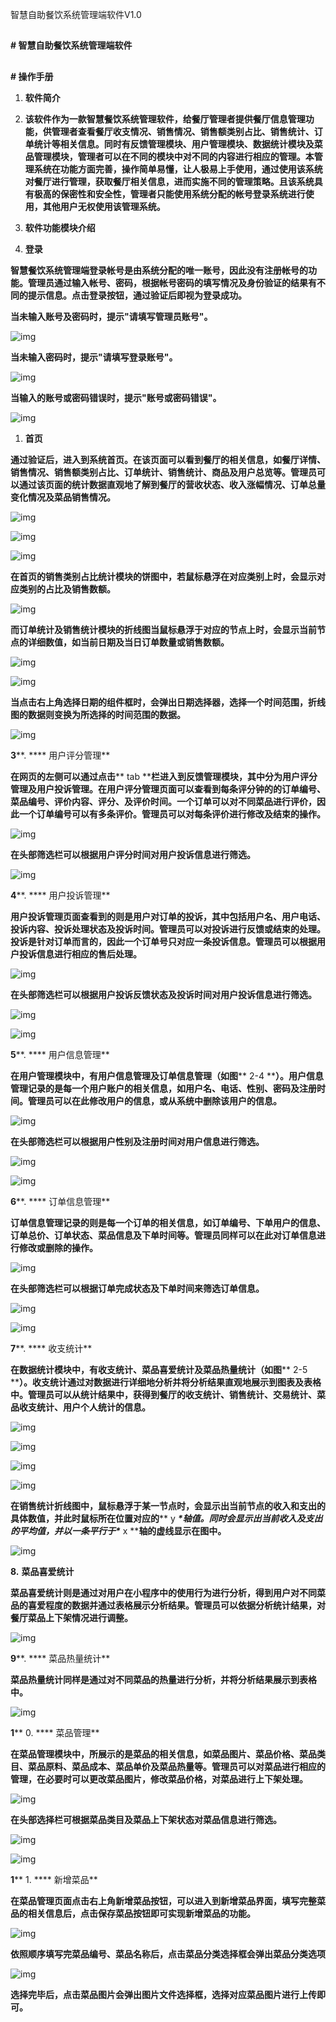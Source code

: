 智慧自助餐饮系统管理端软件V1.0

## 

**# 智慧自助餐饮系统管理端软件**

## 

**# 操作手册**

1. **软件简介**
2. **该软件作为一款智慧餐饮系统管理软件，给餐厅管理者提供餐厅信息管理功能，供管理者查看餐厅收支情况、销售情况、销售额类别占比、销售统计、订单统计等相关信息。同时有反馈管理模块、用户管理模块、数据统计模块及菜品管理模块，管理者可以在不同的模块中对不同的内容进行相应的管理。本管理系统在功能方面完善，操作简单易懂，让人极易上手使用，通过使用该系统对餐厅进行管理，获取餐厅相关信息，进而实施不同的管理策略。且该系统具有极高的保密性和安全性，管理者只能使用系统分配的帐号登录系统进行使用，其他用户无权使用该管理系统。**

1. **软件功能模块介绍**
2. **登录**

**智慧餐饮系统管理端登录帐号是由系统分配的唯一账号，因此没有注册帐号的功能。管理员通过输入帐号、密码，根据帐号密码的填写情况及身份验证的结果有不同的提示信息。点击登录按钮，通过验证后即视为登录成功。**

**当未输入账号及密码时，提示"请填写管理员账号"。**

![img](file:///C:\Users\ASUS\AppData\Local\Temp\ksohtml4900\wps1.jpg)

**当未输入密码时，提示"请填写登录账号"。**

![img](https://word2md.com/RackMultipart20220425-1-zmniqk_html_9803bdf3ff4679e7.png)

**当输入的账号或密码错误时，提示"账号或密码错误"。**

![img](https://word2md.com/RackMultipart20220425-1-zmniqk_html_c4cf96f1921f0417.png)

1. **首页**

**通过验证后，进入到系统首页。在该页面可以看到餐厅的相关信息，如餐厅详情、销售情况、销售额类别占比、订单统计、销售统计、商品及用户总览等。管理员可以通过该页面的统计数据直观地了解到餐厅的营收状态、收入涨幅情况、订单总量变化情况及菜品销售情况。**

![img](https://word2md.com/RackMultipart20220425-1-zmniqk_html_883875993bae83b5.png)

![img](https://word2md.com/RackMultipart20220425-1-zmniqk_html_c591b3d889e2ef7a.png)

![img](https://word2md.com/RackMultipart20220425-1-zmniqk_html_c174476828fbf915.png)

**在首页的销售类别占比统计模块的饼图中，若鼠标悬浮在对应类别上时，会显示对应类别的占比及销售数额。**

![img](https://word2md.com/RackMultipart20220425-1-zmniqk_html_8e773a3b63b36abb.png)

**而订单统计及销售统计模块的折线图当鼠标悬浮于对应的节点上时，会显示当前节点的详细数值，如当前日期及当日订单数量或销售数额。**

![img](https://word2md.com/RackMultipart20220425-1-zmniqk_html_c2fa9233f0517728.png)

![img](https://word2md.com/RackMultipart20220425-1-zmniqk_html_c44d8e3d7d5092d4.png)

**当点击右上角选择日期的组件框时，会弹出日期选择器，选择一个时间范围，折线图的数据则变换为所选择的时间范围的数据。**

![img](https://word2md.com/RackMultipart20220425-1-zmniqk_html_521196c413456b8c.png)

**3****. **** 用户评分管理**

**在网页的左侧可以通过点击**** tab ****栏进入到反馈管理模块，其中分为用户评分管理及用户投诉管理。在用户评分管理页面可以查看到每条评分钟的的订单编号、菜品编号、评价内容、评分、及评价时间。一个订单可以对不同菜品进行评价，因此一个订单编号可以有多条评价。管理员可以对每条评价进行修改及结束的操作。**

![img](https://word2md.com/RackMultipart20220425-1-zmniqk_html_b90de341669a2cad.png)

**在头部筛选栏可以根据用户评分时间对用户投诉信息进行筛选。**

![img](https://word2md.com/RackMultipart20220425-1-zmniqk_html_2ab39a8311277155.png)

**4****. **** 用户投诉管理**

**用户投诉管理页面查看到的则是用户对订单的投诉，其中包括用户名、用户电话、投诉内容、投诉处理状态及投诉时间。管理员可以对投诉进行反馈或结束的处理。投诉是针对订单而言的，因此一个订单号只对应一条投诉信息。管理员可以根据用户投诉信息进行相应的售后处理。**

![img](https://word2md.com/RackMultipart20220425-1-zmniqk_html_1f7aff644fc50c1c.png)

**在头部筛选栏可以根据用户投诉反馈状态及投诉时间对用户投诉信息进行筛选。**

![img](https://word2md.com/RackMultipart20220425-1-zmniqk_html_5bc64bfe66fe65a0.png)

![img](https://word2md.com/RackMultipart20220425-1-zmniqk_html_19e7a5cc90b79f2e.png)

**5****. **** 用户信息管理**

**在用户管理模块中，有用户信息管理及订单信息管理（如图**** 2-4 ****）。用户信息管理记录的是每一个用户账户的相关信息，如用户名、电话、性别、密码及注册时间。管理员可以在此修改用户的信息，或从系统中删除该用户的信息。**

![img](https://word2md.com/RackMultipart20220425-1-zmniqk_html_728bd536404a3e60.png)

**在头部筛选栏可以根据用户性别及注册时间对用户信息进行筛选。**

![img](https://word2md.com/RackMultipart20220425-1-zmniqk_html_66b6cc013670af17.png)

![img](https://word2md.com/RackMultipart20220425-1-zmniqk_html_902a63717ee9a180.png)

**6****. **** 订单信息管理**

**订单信息管理记录的则是每一个订单的相关信息，如订单编号、下单用户的信息、订单总价、订单状态、菜品信息及下单时间等。管理员同样可以在此对订单信息进行修改或删除的操作。**

![img](https://word2md.com/RackMultipart20220425-1-zmniqk_html_9ce1885b7634989a.png)

**在头部筛选栏可以根据订单完成状态及下单时间来筛选订单信息。**

![img](https://word2md.com/RackMultipart20220425-1-zmniqk_html_68bb5601c89cd7f6.png)

![img](https://word2md.com/RackMultipart20220425-1-zmniqk_html_847b6edcf3614e4d.png)

**7****. **** 收支统计**

**在数据统计模块中，有收支统计、菜品喜爱统计及菜品热量统计（如图**** 2-5 ****）。收支统计通过对数据进行详细地分析并将分析结果直观地展示到图表及表格中。管理员可以从统计结果中，获得到餐厅的收支统计、销售统计、交易统计、菜品收支统计、用户个人统计的信息。**

![img](https://word2md.com/RackMultipart20220425-1-zmniqk_html_4dc35badf4055c08.png)

![img](https://word2md.com/RackMultipart20220425-1-zmniqk_html_f68f6efcc446bdb5.png)

![img](https://word2md.com/RackMultipart20220425-1-zmniqk_html_f6c61ea6948a8c56.png)

![img](https://word2md.com/RackMultipart20220425-1-zmniqk_html_cd88311f8a38124d.png)

**在销售统计折线图中，鼠标悬浮于某一节点时，会显示出当前节点的收入和支出的具体数值，并此时鼠标所在位置对应的**** y ***\*轴值。同时会显示出当前收入及支出的平均值，并以一条平行于\**** x ****轴的虚线显示在图中。**

![img](https://word2md.com/RackMultipart20220425-1-zmniqk_html_ba4cf51f9992d83a.png)

**8.** **菜品喜爱统计**

**菜品喜爱统计则是通过对用户在小程序中的使用行为进行分析，得到用户对不同菜品的喜爱程度的数据并通过表格展示分析结果。管理员可以依据分析统计结果，对餐厅菜品上下架情况进行调整。**

![img](https://word2md.com/RackMultipart20220425-1-zmniqk_html_39495244dd219363.png)

**9****. **** 菜品热量统计**

**菜品热量统计同样是通过对不同菜品的热量进行分析，并将分析结果展示到表格中。**

![img](https://word2md.com/RackMultipart20220425-1-zmniqk_html_21fc6b6bdcfbe09b.png)

**1**** 0. **** 菜品管理**

**在菜品管理模块中，所展示的是菜品的相关信息，如菜品图片、菜品价格、菜品类目、菜品原料、菜品成本、菜品单价及菜品热量等。管理员可以对菜品进行相应的管理，在必要时可以更改菜品图片，修改菜品价格，对菜品进行上下架处理。**

![img](https://word2md.com/RackMultipart20220425-1-zmniqk_html_89bc53e184c9e7ed.png)

**在头部选择栏可根据菜品类目及菜品上下架状态对菜品信息进行筛选。**

![img](https://word2md.com/RackMultipart20220425-1-zmniqk_html_2850ceef1865bf8.png)

![img](https://word2md.com/RackMultipart20220425-1-zmniqk_html_ba21e8a3bba9a79.png)

**1**** 1. **** 新增菜品**

**在菜品管理页面点击右上角新增菜品按钮，可以进入到新增菜品界面，填写完整菜品的相关信息后，点击保存菜品按钮即可实现新增菜品的功能。**

![img](https://word2md.com/RackMultipart20220425-1-zmniqk_html_a010b973b718f78f.png)

**依照顺序填写完菜品编号、菜品名称后，点击菜品分类选择框会弹出菜品分类选项**

![img](https://word2md.com/RackMultipart20220425-1-zmniqk_html_b4560c25f9af2589.png)

**选择完毕后，点击菜品图片会弹出图片文件选择框，选择对应菜品图片进行上传即可。**